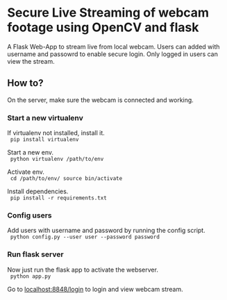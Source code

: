 # Secure Live Streaming of webcam footage using OpenCV and flask
A Flask Web-App to stream live from local webcam. Users can added with username and passowrd to enable secure login. Only logged in users can view the stream.

## How to?
On the server, make sure the webcam is connected and working. 
### Start a new virtualenv
If virtualenv not installed, install it. \
<code>
	pip install virtualenv
</code>

Start a new env. \
<code>
	python virtualenv /path/to/env
</code>

Activate env. \
<code>
	cd /path/to/env/
	source bin/activate
</code>

Install dependencies. \
<code>
	pip install -r requirements.txt 
</code>

### Config users

Add users with username and password by running the config script. \
<code>
	python config.py --user user --password password
</code>

### Run flask server

Now just run the flask app to activate the webserver. \
<code>
	python app.py
</code>

Go to 
[localhost:8848/login](http://localhost:8848/login)
to login and view webcam stream.
